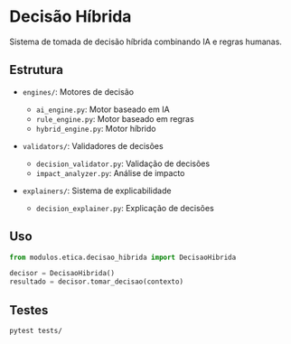 # Decisão Híbrida

Sistema de tomada de decisão híbrida combinando IA e regras humanas.

## Estrutura

- `engines/`: Motores de decisão
  - `ai_engine.py`: Motor baseado em IA
  - `rule_engine.py`: Motor baseado em regras
  - `hybrid_engine.py`: Motor híbrido

- `validators/`: Validadores de decisões
  - `decision_validator.py`: Validação de decisões
  - `impact_analyzer.py`: Análise de impacto

- `explainers/`: Sistema de explicabilidade
  - `decision_explainer.py`: Explicação de decisões

## Uso

```python
from modulos.etica.decisao_hibrida import DecisaoHibrida

decisor = DecisaoHibrida()
resultado = decisor.tomar_decisao(contexto)
```

## Testes

```bash
pytest tests/
``` 